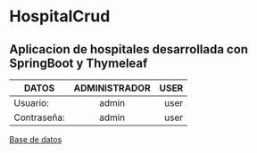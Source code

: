 # HospitalCrud
## Aplicacion de hospitales desarrollada con SpringBoot y Thymeleaf

| DATOS        | ADMINISTRADOR | USER  |
| ------------- |:-------------:| -----:|
| Usuario:      |   admin       |  user |
| Contraseña:   |   admin       |  user |

[Base de datos](/src/main/resources/db.sql "Base de datos")